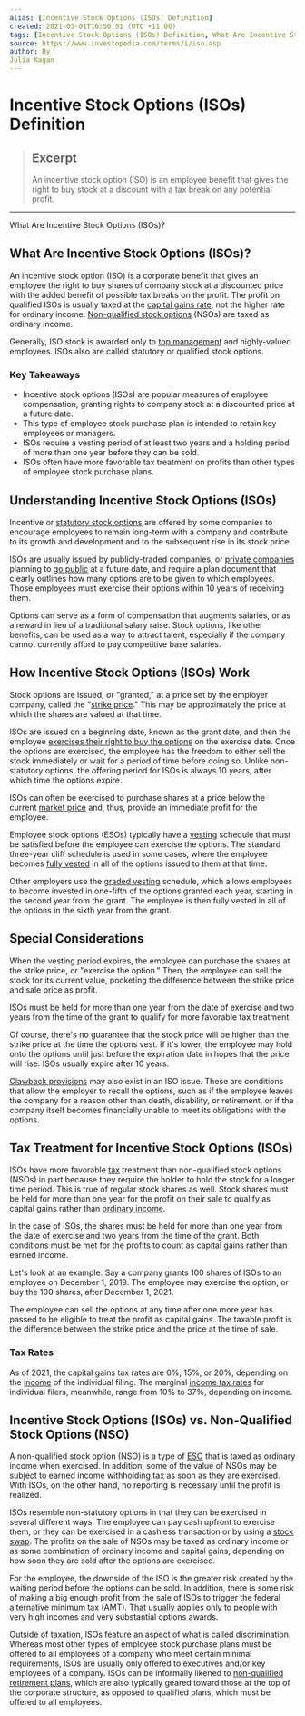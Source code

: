 ```yaml
---
alias: [Incentive Stock Options (ISOs) Definition]
created: 2021-03-01T16:50:51 (UTC +11:00)
tags: [Incentive Stock Options (ISOs) Definition, What Are Incentive Stock Options (ISOs)?]
source: https://www.investopedia.com/terms/i/iso.asp
author: By
Julia Kagan
---
```


# Incentive Stock Options (ISOs) Definition

> ## Excerpt
> An incentive stock option (ISO) is an employee benefit that gives the right to buy stock at a discount with a tax break on any potential profit.

---

What Are Incentive Stock Options (ISOs)?
## What Are Incentive Stock Options (ISOs)?

An incentive stock option (ISO) is a corporate benefit that gives an employee the right to buy shares of company stock at a discounted price with the added benefit of possible tax breaks on the profit. The profit on qualified ISOs is usually taxed at the [capital gains rate](https://www.investopedia.com/terms/c/capital_gains_tax.asp), not the higher rate for ordinary income. [Non-qualified stock options](https://www.investopedia.com/terms/n/nso.asp) (NSOs) are taxed as ordinary income.

Generally, ISO stock is awarded only to [top management](https://www.investopedia.com/articles/basics/03/022803.asp) and highly-valued employees. ISOs also are called statutory or qualified stock options.

### Key Takeaways

-   Incentive stock options (ISOs) are popular measures of employee compensation, granting rights to company stock at a discounted price at a future date.
-   This type of employee stock purchase plan is intended to retain key employees or managers.
-   ISOs require a vesting period of at least two years and a holding period of more than one year before they can be sold.
-   ISOs often have more favorable tax treatment on profits than other types of employee stock purchase plans.

## Understanding Incentive Stock Options (ISOs)

Incentive or [statutory stock options](https://www.investopedia.com/terms/s/statutory-stock-option.asp) are offered by some companies to encourage employees to remain long-term with a company and contribute to its growth and development and to the subsequent rise in its stock price.

ISOs are usually issued by publicly-traded companies, or [private companies](https://www.investopedia.com/articles/basics/11/investing-in-private-companies.asp) planning to [go public](https://www.investopedia.com/ask/answers/what-does-going-public-mean/) at a future date, and require a plan document that clearly outlines how many options are to be given to which employees. Those employees must exercise their options within 10 years of receiving them.

Options can serve as a form of compensation that augments salaries, or as a reward in lieu of a traditional salary raise. Stock options, like other benefits, can be used as a way to attract talent, especially if the company cannot currently afford to pay competitive base salaries.

## How Incentive Stock Options (ISOs) Work

Stock options are issued, or "granted," at a price set by the employer company, called the "[strike price](https://www.investopedia.com/articles/active-trading/021014/options-basics-how-pick-right-strike-price.asp)." This may be approximately the price at which the shares are valued at that time.

ISOs are issued on a beginning date, known as the grant date, and then the employee [exercises their right to buy the options](https://www.investopedia.com/managing-wealth/get-most-out-employee-stock-options/) on the exercise date. Once the options are exercised, the employee has the freedom to either sell the stock immediately or wait for a period of time before doing so. Unlike non-statutory options, the offering period for ISOs is always 10 years, after which time the options expire.

ISOs can often be exercised to purchase shares at a price below the current [market price](https://www.investopedia.com/terms/m/market-price.asp) and, thus, provide an immediate profit for the employee.

Employee stock options (ESOs) typically have a [vesting](https://www.investopedia.com/terms/v/vesting.asp) schedule that must be satisfied before the employee can exercise the options. The standard three-year cliff schedule is used in some cases, where the employee becomes [fully vested](https://www.investopedia.com/terms/f/fully-vested.asp) in all of the options issued to them at that time.

Other employers use the [graded vesting](https://www.investopedia.com/terms/g/graded-vesting.asp) schedule, which allows employees to become invested in one-fifth of the options granted each year, starting in the second year from the grant. The employee is then fully vested in all of the options in the sixth year from the grant.

## Special Considerations

When the vesting period expires, the employee can purchase the shares at the strike price, or "exercise the option." Then, the employee can sell the stock for its current value, pocketing the difference between the strike price and sale price as profit.

ISOs must be held for more than one year from the date of exercise and two years from the time of the grant to qualify for more favorable tax treatment.

Of course, there's no guarantee that the stock price will be higher than the strike price at the time the options vest. If it's lower, the employee may hold onto the options until just before the expiration date in hopes that the price will rise. ISOs usually expire after 10 years.

[Clawback provisions](https://www.investopedia.com/terms/c/clawback.asp) may also exist in an ISO issue. These are conditions that allow the employer to recall the options, such as if the employee leaves the company for a reason other than death, disability, or retirement, or if the company itself becomes financially unable to meet its obligations with the options.

## Tax Treatment for Incentive Stock Options (ISOs)

ISOs have more favorable [tax](https://www.investopedia.com/terms/t/taxes.asp) treatment than non-qualified stock options (NSOs) in part because they require the holder to hold the stock for a longer time period. This is true of regular stock shares as well. Stock shares must be held for more than one year for the profit on their sale to qualify as capital gains rather than [ordinary income](https://www.investopedia.com/terms/o/ordinaryincome.asp).

In the case of ISOs, the shares must be held for more than one year from the date of exercise and two years from the time of the grant. Both conditions must be met for the profits to count as capital gains rather than earned income.

Let's look at an example. Say a company grants 100 shares of ISOs to an employee on December 1, 2019. The employee may exercise the option, or buy the 100 shares, after December 1, 2021.

The employee can sell the options at any time after one more year has passed to be eligible to treat the profit as capital gains. The taxable profit is the difference between the strike price and the price at the time of sale.

### Tax Rates

As of 2021, the capital gains tax rates are 0%, 15%, or 20%, depending on the [income](https://www.investopedia.com/terms/i/income.asp) of the individual filing. The marginal [income tax rates](https://www.investopedia.com/articles/08/laffer-curve.asp) for individual filers, meanwhile, range from 10% to 37%, depending on income.

## Incentive Stock Options (ISOs) vs. Non-Qualified Stock Options (NSO)

A non-qualified stock option (NSO) is a type of [ESO](https://www.investopedia.com/terms/e/eso.asp) that is taxed as ordinary income when exercised. In addition, some of the value of NSOs may be subject to earned income withholding tax as soon as they are exercised. With ISOs, on the other hand, no reporting is necessary until the profit is realized.

ISOs resemble non-statutory options in that they can be exercised in several different ways. The employee can pay cash upfront to exercise them, or they can be exercised in a cashless transaction or by using a [stock swap](https://www.investopedia.com/terms/s/stock-swap.asp). The profits on the sale of NSOs may be taxed as ordinary income or as some combination of ordinary income and capital gains, depending on how soon they are sold after the options are exercised. 

For the employee, the downside of the ISO is the greater risk created by the waiting period before the options can be sold. In addition, there is some risk of making a big enough profit from the sale of ISOs to trigger the federal [alternative minimum tax](https://www.irs.gov/taxtopics/tc556) (AMT). That usually applies only to people with very high incomes and very substantial options awards.

Outside of taxation, ISOs feature an aspect of what is called discrimination. Whereas most other types of employee stock purchase plans must be offered to all employees of a company who meet certain minimal requirements, ISOs are usually only offered to executives and/or key employees of a company. ISOs can be informally likened to [non-qualified retirement plans](https://www.investopedia.com/terms/n/non-qualified-plan.asp), which are also typically geared toward those at the top of the corporate structure, as opposed to qualified plans, which must be offered to all employees.
